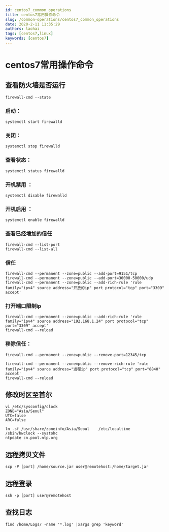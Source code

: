 ```yaml
---
id: centos7_common_operations
title: centos7常用操作命令
slug: /common-operations/centos7_common_operations
date: 2020-2-11 11:35:29
authors: laohai
tags: [centos7,linux]
keywords: [centos7]
---
```

# centos7常用操作命令
## 查看防火墙是否运行
~~~shell 
firewall-cmd --state
~~~
### 启动：
~~~shell
systemctl start firewalld
~~~
### 关闭：
~~~shell 
systemctl stop firewalld
~~~
### 查看状态： 
~~~shell 
systemctl status firewalld 
~~~
### 开机禁用  ： 
~~~shell 
systemctl disable firewalld
~~~
### 开机启用  ： 
~~~shell 
systemctl enable firewalld
~~~
### 查看已经增加的信任
~~~shell
firewall-cmd --list-port
firewall-cmd --list-all
~~~
### 信任
~~~shell
firewall-cmd --permanent --zone=public --add-port=9151/tcp
firewall-cmd --permanent --zone=public --add-port=30000-50000/udp
firewall-cmd --permanent --zone=public --add-rich-rule 'rule family="ipv4" source address="开放的ip" port protocol="tcp" port="3309" accept'
~~~

### 打开端口限制ip
~~~shell
firewall-cmd --permanent --zone=public --add-rich-rule 'rule family="ipv4" source address="192.168.1.24" port protocol="tcp" port="3309" accept'
firewall-cmd --reload
~~~

### 移除信任：
~~~shell
firewall-cmd --permanent --zone=public --remove-port=12345/tcp

firewall-cmd --permanent --zone=public --remove-rich-rule 'rule family="ipv4" source address="远程ip" port protocol="tcp" port="8840" accept'
firewall-cmd --reload
~~~


## 修改时区至首尔
~~~shell
vi /etc/sysconfig/clock
ZONE="Asia/Seoul"
UTC=false
ARC=false

ln -sf /usr/share/zoneinfo/Asia/Seoul    /etc/localtime
/sbin/hwclock --systohc
ntpdate cn.pool.ntp.org
~~~

## 远程拷贝文件
~~~shell
scp -P [port] /home/source.jar user@remotehost:/home/target.jar
~~~

## 远程登录
~~~shell
ssh -p [port] user@remotehost
~~~

## 查找日志
~~~shell
find /home/Logs/ -name '*.log' |xargs grep 'keyword'
~~~









